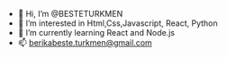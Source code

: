 - 👋 Hi, I’m @BESTETURKMEN
- 👀 I’m interested in Html,Css,Javascript, React, Python
- 🌱 I’m currently learning React and Node.js
- 📫 berikabeste.turkmen@gmail.com

<!---
BESTETURKMEN/BESTETURKMEN is a ✨ special ✨ repository because its `README.md` (this file) appears on your GitHub profile.
You can click the Preview link to take a look at your changes.
--->
